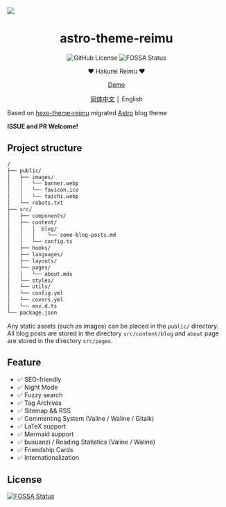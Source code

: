 <img src="https://fastly.jsdelivr.net/gh/D-Sketon/astro-theme-reimu/screenshot.png"/>
<div align = center>
  <h1>astro-theme-reimu</h1>
  <img alt="GitHub License" src="https://img.shields.io/github/license/D-Sketon/astro-theme-reimu">
  <img alt="FOSSA Status" src="https://app.fossa.com/api/projects/git%2Bgithub.com%2FD-Sketon%2Fastro-theme-reimu.svg?type=shield"/>
  <p align="center">
  ❤ Hakurei Reimu ❤
  </p>

  [Demo](https://d-sketon.github.io/astro-theme-reimu)

  [简体中文](https://github.com/D-Sketon/astro-theme-reimu/blob/main/README.md) │ English
</div>

Based on [hexo-theme-reimu](https://github.com/D-Sketon/hexo-theme-reimu) migrated [Astro](https://astro.build) blog theme

**ISSUE and PR Welcome!**

## Project structure
```txt
/
├── public/
│   ├── images/
│   │   └── banner.webp
│   │   └── favicon.ico
│   │   └── taichi.webp
│   └── robots.txt
├── src/
│   ├── components/
│   ├── content/
│   │   │  blog/
│   │   │    └── some-blog-posts.md
│   │   └── config.ts
│   ├── hooks/
│   ├── languages/
│   ├── layouts/
│   └── pages/
│   │   └── about.mdx
│   └── styles/
│   └── utils/
│   └── config.yml
│   └── covers.yml
│   └── env.d.ts
└── package.json
```

Any static assets (such as images) can be placed in the `public/` directory.
All blog posts are stored in the directory `src/content/blog` and `about` page are stored in the directory `src/pages`.

## Feature
- ✅ SEO-friendly
- ✅ Night Mode
- ✅ Fuzzy search
- ✅ Tag Archives
- ✅ Sitemap && RSS
- ✅ Commenting System (Valine / Waline / Gitalk)
- ✅ LaTeX support
- ✅ Mermaid support
- ✅ busuanzi / Reading Statistics (Valine / Waline)
- ✅ Friendship Cards
- ✅ Internationalization

## License

[![FOSSA Status](https://app.fossa.com/api/projects/git%2Bgithub.com%2FD-Sketon%2Fastro-theme-reimu.svg?type=large)](https://app.fossa.com/projects/git%2Bgithub.com%2FD-Sketon%2Fastro-theme-reimu?ref=badge_large)
